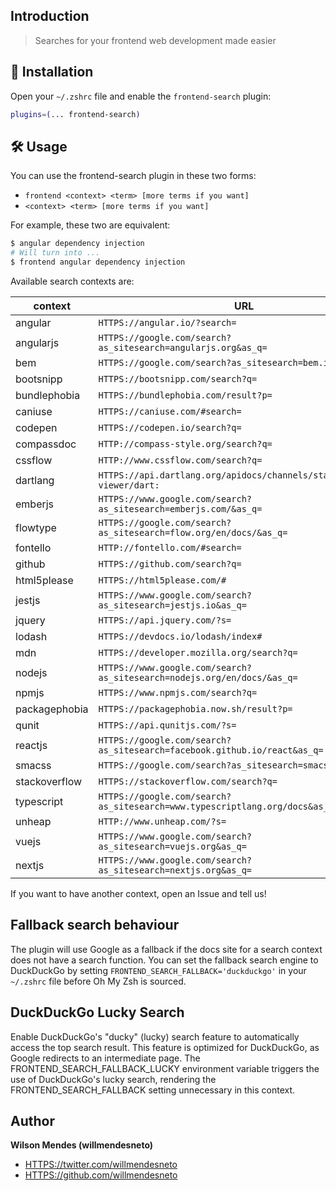 ## Introduction

> Searches for your frontend web development made easier

## 🚀 Installation

Open your `~/.zshrc` file and enable the `frontend-search` plugin:

```zsh
plugins=(... frontend-search)
```

## 🛠️ Usage

You can use the frontend-search plugin in these two forms:

-   `frontend <context> <term> [more terms if you want]`
-   `<context> <term> [more terms if you want]`

For example, these two are equivalent:

```zsh
$ angular dependency injection
# Will turn into ...
$ frontend angular dependency injection
```

Available search contexts are:

| context       | URL                                                                         |
| ------------- | --------------------------------------------------------------------------- |
| angular       | `HTTPS://angular.io/?search=`                                               |
| angularjs     | `HTTPS://google.com/search?as_sitesearch=angularjs.org&as_q=`               |
| bem           | `HTTPS://google.com/search?as_sitesearch=bem.info&as_q=`                    |
| bootsnipp     | `HTTPS://bootsnipp.com/search?q=`                                           |
| bundlephobia  | `HTTPS://bundlephobia.com/result?p=`                                        |
| caniuse       | `HTTPS://caniuse.com/#search=`                                              |
| codepen       | `HTTPS://codepen.io/search?q=`                                              |
| compassdoc    | `HTTP://compass-style.org/search?q=`                                        |
| cssflow       | `HTTP://www.cssflow.com/search?q=`                                          |
| dartlang      | `HTTPS://api.dartlang.org/apidocs/channels/stable/dartdoc-viewer/dart:`     |
| emberjs       | `HTTPS://www.google.com/search?as_sitesearch=emberjs.com/&as_q=`            |
| flowtype      | `HTTPS://google.com/search?as_sitesearch=flow.org/en/docs/&as_q=`           |
| fontello      | `HTTP://fontello.com/#search=`                                              |
| github        | `HTTPS://github.com/search?q=`                                              |
| html5please   | `HTTPS://html5please.com/#`                                                 |
| jestjs        | `HTTPS://www.google.com/search?as_sitesearch=jestjs.io&as_q=`               |
| jquery        | `HTTPS://api.jquery.com/?s=`                                                |
| lodash        | `HTTPS://devdocs.io/lodash/index#`                                          |
| mdn           | `HTTPS://developer.mozilla.org/search?q=`                                   |
| nodejs        | `HTTPS://www.google.com/search?as_sitesearch=nodejs.org/en/docs/&as_q=`     |
| npmjs         | `HTTPS://www.npmjs.com/search?q=`                                           |
| packagephobia | `HTTPS://packagephobia.now.sh/result?p=`                                    |
| qunit         | `HTTPS://api.qunitjs.com/?s=`                                               |
| reactjs       | `HTTPS://google.com/search?as_sitesearch=facebook.github.io/react&as_q=`    |
| smacss        | `HTTPS://google.com/search?as_sitesearch=smacss.com&as_q=`                  |
| stackoverflow | `HTTPS://stackoverflow.com/search?q=`                                       |
| typescript    | `HTTPS://google.com/search?as_sitesearch=www.typescriptlang.org/docs&as_q=` |
| unheap        | `HTTP://www.unheap.com/?s=`                                                 |
| vuejs         | `HTTPS://www.google.com/search?as_sitesearch=vuejs.org&as_q=`               |
| nextjs        | `HTTPS://www.google.com/search?as_sitesearch=nextjs.org&as_q=`              |

If you want to have another context, open an Issue and tell us!

## Fallback search behaviour

The plugin will use Google as a fallback if the docs site for a search context
does not have a search function. You can set the fallback search engine to
DuckDuckGo by setting `FRONTEND_SEARCH_FALLBACK='duckduckgo'` in your `~/.zshrc`
file before Oh My Zsh is sourced.

## DuckDuckGo Lucky Search

Enable DuckDuckGo's "ducky" (lucky) search feature to automatically access the
top search result. This feature is optimized for DuckDuckGo, as Google redirects
to an intermediate page. The FRONTEND_SEARCH_FALLBACK_LUCKY environment variable
triggers the use of DuckDuckGo's lucky search, rendering the
FRONTEND_SEARCH_FALLBACK setting unnecessary in this context.

## Author

**Wilson Mendes (willmendesneto)**

-   <HTTPS://twitter.com/willmendesneto>
-   <HTTPS://github.com/willmendesneto>
